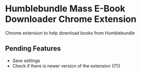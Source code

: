 # Humblebundle Mass E-Book Downloader Chrome Extension
Chrome extension to help download books from Humblebundle


## Pending Features
- Save settings
- Check if there is newer version of the extension ((?))